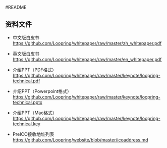 #README

## 资料文件

- 中文版白皮书 https://github.com/Loopring/whitepaper/raw/master/zh_whitepaper.pdf
- 英文版白皮书 https://github.com/Loopring/whitepaper/raw/master/en_whitepaper.pdf
- 介绍PPT（PDF格式） https://github.com/Loopring/whitepaper/raw/master/keynote/loopring-technical.pdf
- 介绍PPT（Powerpoint格式） https://github.com/Loopring/whitepaper/raw/master/keynote/loopring-technical.pptx
- 介绍PPT（Mac格式）https://github.com/Loopring/whitepaper/raw/master/keynote/loopring-technical.key

- PreICO接收地址列表 https://github.com/Loopring/website/blob/master/icoaddress.md
